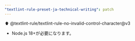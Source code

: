 ```yaml
---
"textlint-rule-preset-ja-technical-writing": patch
---
```


⬆️ @textlint-rule/textlint-rule-no-invalid-control-character@v3

- Node.js 18+が必要になります。
